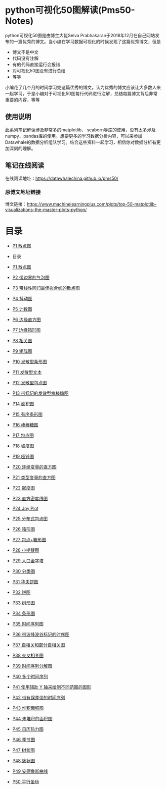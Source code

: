 
# python可视化50图解读(Pms50-Notes)
python可视化50图是由博主大佬Selva Prabhakaran于2018年12月在自己网站发布的一篇优秀的博文。当小编在学习数据可视化的时候发现了这篇优秀博文，但是
- 博文不是中文
- 代码没有注解
- 有的代码直接运行会报错
- 对可视化50图没有进行总结
- 等等

小编花了几个月的时间学习完这篇优秀的博文，认为优秀的博文应该让大多数人来一起学习，于是小编对于可视化50图每行代码进行注解，总结每篇博文背后非常重要的内容，等等

## 使用说明
此系列笔记解读涉及非常多的matplotlib、 seaborn等库的使用，没有太多涉及numpy、pandas库的使用。想要更多的学习数据分析内容，可以来参加Datawhale的数据分析组队学习。结合这些资料一起学习，相信你对数据分析有更加深刻的理解。

## 笔记在线阅读

在线阅读地址：https://datawhalechina.github.io/pms50/

### 原博文地址链接
博文链接：https://www.machinelearningplus.com/plots/top-50-matplotlib-visualizations-the-master-plots-python/


# 目录


- [P1 散点图](https://datawhalechina.github.io/pms50/#/chapter1/chapter1)

- 目录
 - [P1 散点图](https://datawhalechina.github.io/pms50/#/chapter1/chapter1)
 - [P2 带边界的气泡图](https://datawhalechina.github.io/pms50/#/chapter2/chapter2)
 - [P3 带线性回归最佳拟合线的散点图 ](https://datawhalechina.github.io/pms50/#/chapter3/chapter3)
 - [P4 抖动图](https://datawhalechina.github.io/pms50/#/chapter4/chapter4)
 - [P5 计数图](https://datawhalechina.github.io/pms50/#/chapter5/chapter5)
 - [P6 边缘直方图](https://datawhalechina.github.io/pms50/#/chapter6/chapter6)
 - [P7 边缘箱形图](https://datawhalechina.github.io/pms50/#/chapter7/chapter7)
 - [P8 相关图](https://datawhalechina.github.io/pms50/#/chapter8/chapter8)
 - [P9 矩阵图](https://datawhalechina.github.io/pms50/#/chapter9/chapter9)
 - [P10 发散型条形图 ](https://datawhalechina.github.io/pms50/#/chapter10/chapter10)
 - [P11 发散型文本](https://datawhalechina.github.io/pms50/#/chapter11/chapter11)
 - [P12 发散型包点图](https://datawhalechina.github.io/pms50/#/chapter12/chapter12)
 - [P13 带标记的发散型棒棒糖图](https://datawhalechina.github.io/pms50/#/chapter13/chapter13)
 - [P14 面积图](https://datawhalechina.github.io/pms50/#/chapter14/chapter14)
 - [P15 有序条形图 ](https://datawhalechina.github.io/pms50/#/chapter15/chapter15)
 - [P16 棒棒糖图](https://datawhalechina.github.io/pms50/#/chapter16/chapter16)
 - [P17 包点图](https://datawhalechina.github.io/pms50/#/chapter17/chapter17)
 - [P18 坡度图](https://datawhalechina.github.io/pms50/#/chapter18/chapter18)
 - [P19 哑铃图](https://datawhalechina.github.io/pms50/#/chapter19/chapter19)
 - [P20 连续变量的直方图](https://datawhalechina.github.io/pms50/#/chapter20/chapter20) 
 - [P21 类型变量的直方图](https://datawhalechina.github.io/pms50/#/chapter21/chapter21)
 - [P22 密度图](https://datawhalechina.github.io/pms50/#/chapter22/chapter22)
 - [P23 直方密度线图](https://datawhalechina.github.io/pms50/#/chapter23/chapter23)
 - [P24 Joy Plot](https://datawhalechina.github.io/pms50/#/chapter24/chapter24)
 - [P25 分布式包点图](https://datawhalechina.github.io/pms50/#/chapter25/chapter25)
 - [P26 箱形图](https://datawhalechina.github.io/pms50/#/chapter26/chapter26)
 - [P27 包点+箱形图](https://datawhalechina.github.io/pms50/#/chapter27/chapter27)
 - [P28 小提琴图](https://datawhalechina.github.io/pms50/#/chapter28/chapter28)
 - [P29 人口金字塔](https://datawhalechina.github.io/pms50/#/chapter29/chapter29)
 - [P30 分类图](https://datawhalechina.github.io/pms50/#/chapter30/chapter30)
 - [P31 华夫饼图](https://datawhalechina.github.io/pms50/#/chapter31/chapter31)
 - [P32 饼图](https://datawhalechina.github.io/pms50/#/chapter32/chapter32)
 - [P33 树形图](https://datawhalechina.github.io/pms50/#/chapter33/chapter33)
 - [P34 条形图 ](https://datawhalechina.github.io/pms50/#/chapter34/chapter34)
 - [P35 时间序列图](https://datawhalechina.github.io/pms50/#/chapter35/chapter35)
 - [P36 带波峰波谷标记的时序图](https://datawhalechina.github.io/pms50/#/chapter36/chapter36)
 - [P37 自相关和部分自相关图](https://datawhalechina.github.io/pms50/#/chapter37/chapter37)
 - [P38 交叉相关图 ](https://datawhalechina.github.io/pms50/#/chapter38/chapter38)
 - [P39 时间序列分解图](https://datawhalechina.github.io/pms50/#/chapter39/chapter39)
 - [P40 多个时间序列](https://datawhalechina.github.io/pms50/#/chapter40/chapter40) 
 - [P41 使用辅助 Y 轴来绘制不同范围的图形](https://datawhalechina.github.io/pms50/#/chapter41/chapter41)
 - [P42 带有误差带的时间序列](https://datawhalechina.github.io/pms50/#/chapter42/chapter42)
 - [P43 堆积面积图](https://datawhalechina.github.io/pms50/#/chapter43/chapter43)
 - [P44 未堆积的面积图 ](https://datawhalechina.github.io/pms50/#/chapter44/chapter44)
 - [P45 日历热力图](https://datawhalechina.github.io/pms50/#/chapter45/chapter45)
 - [P46 季节图](https://datawhalechina.github.io/pms50/#/chapter46/chapter46)
 - [P47 树状图](https://datawhalechina.github.io/pms50/#/chapter47/chapter47)
 - [P48 簇状图](https://datawhalechina.github.io/pms50/#/chapter48/chapter48)
 - [P49 安德鲁斯曲线](https://datawhalechina.github.io/pms50/#/chapter49/chapter49)
 - [P50 平行坐标](https://datawhalechina.github.io/pms50/#/chapter50/chapter50)


















